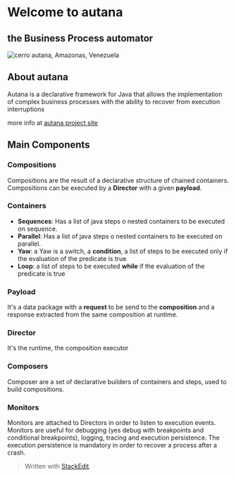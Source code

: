 # Welcome to autana 
## the Business Process automator

![cerro autana, Amazonas, Venezuela](https://i.pinimg.com/originals/3a/4a/1b/3a4a1b279bb9f23cba3a00d85e1674b3.jpg)


## About autana

Autana is a declarative framework for Java that allows the implementation of complex business processes with the ability to recover from execution interruptions

more info at [autana project site](http://www.yamia.io/autana/)

## Main Components

### Compositions

Compositions are the result of a declarative structure of chained containers. Compositions can be executed by a **Director** with a given **payload**.

### Containers

 - **Sequences**: Has a list of java steps o nested containers to be executed on sequence.
 -  **Parallel**: Has a list of java steps o nested containers to be executed on parallel.
 -  **Yaw**: a Yaw is a switch, a **condition**, a list of steps to be executed only if the evaluation of the predicate is true
  - **Loop**: a list of steps to be executed **while** if the evaluation of the predicate is true

### Payload

It's a data package with a **request** to be send to the **composition** and a response extracted from the same composition at runtime.

### Director

It's the runtime, the composition executor

### Composers 

Composer are a set of declarative builders of containers and steps, used to build compositions.

### Monitors

Monitors are attached to Directors in order to listen to execution events. Monitors are useful for debugging (yes debug with breakpoints and conditional breakpoints), logging, tracing and execution persistence. The execution persistence is mandatory in order to recover a process after a crash.

> Written with [StackEdit](https://stackedit.io/).